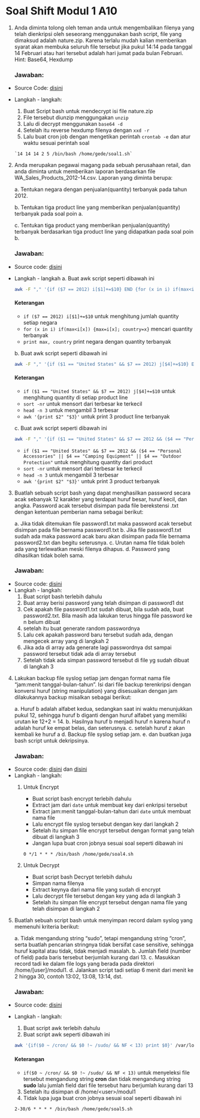 
# Soal Shift Modul 1 A10
1. Anda diminta tolong oleh teman anda untuk mengembalikan filenya yang telah dienkripsi oleh seseorang menggunakan bash script, file yang dimaksud adalah nature.zip. Karena terlalu mudah kalian memberikan syarat akan membuka seluruh file tersebut jika pukul 14:14 pada tanggal 14 Februari atau hari tersebut adalah hari jumat pada bulan Februari.
Hint: Base64, Hexdump

    ### Jawaban:

* Source Code: [disini](/soal1.sh)
* Langkah - langkah:
	1. Buat Script bash untuk mendecrypt isi file nature.zip 
	2. File tersebut diunzip menggungakan `unzip`
	3. Lalu di decrypt menggunakan `base64 -d`
	4. Setelah itu reverse hexdump filenya dengan `xxd -r`
	5. Lalu buat cron job dengan mengetikan perintah `crontab -e` dan atur waktu sesuai perintah soal

      `14 14 14 2 5 /bin/bash /home/gede/soal1.sh`

2. Anda merupakan pegawai magang pada sebuah perusahaan retail, dan anda diminta
untuk memberikan laporan berdasarkan file WA_Sales_Products_2012-14.csv.
Laporan yang diminta berupa:

    a. Tentukan negara dengan penjualan(quantity) terbanyak pada tahun 2012.

    b. Tentukan tiga product line yang memberikan penjualan(quantity) terbanyak pada soal poin a.

    c. Tentukan tiga product yang memberikan penjualan(quantity) terbanyak berdasarkan tiga product line yang didapatkan pada soal poin b.
    ### Jawaban: 
* Source code: [disini](/soal2.sh)
* Langkah - langkah
	a. Buat awk script seperti dibawah ini
	``` bash
	awk -F "," '{if ($7 == 2012) i[$1]+=$10} END {for (x in i) if(max<i[x]) {max=i[x]; country=x} print max, country}' /home/gede/modul1/WA_Sales_Products_2012-14.csv
	```
	#### Keterangan
	* `if ($7 == 2012) i[$1]+=$10` untuk menghitung jumlah quantity setiap negara
	* `for (x in i) if(max<i[x]) {max=i[x]; country=x}` mencari quantity terbanyak
	* `print max, country` print negara dengan quantity terbanyak

	b. Buat awk script seperti dibawah ini
	```bash
	awk -F "," '{if ($1 == "United States" && $7 == 2012) j[$4]+=$10} END {for (x in j) {print j[x], x}}' /home/gede/modul1/WA_Sales_Products_2012-14.csv | sort -nr | head -n 3 | awk '{print $2" "$3}'
	```
	#### Keterangan
	* `if ($1 == "United States" && $7 == 2012) j[$4]+=$10` untuk menghitung quantity di setiap product line
	* `sort -nr` untuk mensort dari terbesar ke terkecil
	* `head -n 3` untuk mengambil 3 terbesar
	* `awk '{print $2" "$3}'` untuk print 3 product line terbanyak

	c. Buat awk script seperti dibawah ini
	```bash
	awk -F "," '{if ($1 == "United States" && $7 == 2012 && ($4 == "Personal Accessories" || $4 == "Camping Equipment" || $4 == "Outdoor Protection")) k[$6]+=$10} END {for (x in k) {print k[x], x}}' /home/gede/modul1/WA_Sales_Products_2012-14.csv | sort -nr | head -n 3 | awk '{print $2" "$3}'
	```
	* `if ($1 == "United States" && $7 == 2012 && ($4 == "Personal Accessories" || $4 == "Camping Equipment" || $4 == "Outdoor Protection"` untuk menghitung quantity dari product
	*  `sort -nr` untuk mensort dari terbesar ke terkecil
	* `head -n 3` untuk mengambil 3 terbesar
	* `awk '{print $2" "$3}'` untuk print 3 product terbanyak

3. Buatlah sebuah script bash yang dapat menghasilkan password secara acak sebanyak 12 karakter yang terdapat huruf besar, huruf kecil, dan angka. Password acak tersebut disimpan pada file berekstensi .txt dengan ketentuan pemberian nama sebagai berikut:

	a. Jika tidak ditemukan file password1.txt maka password acak tersebut disimpan pada file bernama password1.txt
	b. Jika file password1.txt sudah ada maka password acak baru akan disimpan pada file bernama password2.txt dan begitu seterusnya.
	c. Urutan nama file tidak boleh ada yang terlewatkan meski filenya dihapus.
	d. Password yang dihasilkan tidak boleh sama.
	### Jawaban:
* Source code: [disini](/soal3.sh)
* Langkah - langkah:
	 1. Buat script bash terlebih dahulu
	 2. Buat array berisi password yang telah disimpan di password1 dst
	 3. Cek apakah file password1.txt sudah dibuat, bila sudah ada, buat password2.txt. Bila masih ada lakukan terus hingga file password ke n belum dibuat
	 4. setelah itu buat generate random passwordnya
	 5. Lalu cek apakah password baru tersebut sudah ada, dengan mengecek array yang di langkah 2
	 6. Jika ada di array ada generate lagi passwordnya dst sampai password tersebut tidak ada di array tersebut
	 7. Setelah tidak ada simpan password tersebut di file yg sudah dibuat di langkah 3
4. Lakukan backup file syslog setiap jam dengan format nama file “jam:menit tanggal-bulan-tahun”. Isi dari file backup terenkripsi dengan konversi huruf (string manipulation) yang disesuaikan dengan jam dilakukannya backup misalkan sebagai berikut:

	a. Huruf b adalah alfabet kedua, sedangkan saat ini waktu menunjukkan pukul 12, sehingga huruf b diganti dengan huruf alfabet yang memiliki urutan ke 12+2 = 14.
	b. Hasilnya huruf b menjadi huruf n karena huruf n adalah huruf ke empat belas, dan seterusnya.
	c. setelah huruf z akan kembali ke huruf a
	d. Backup file syslog setiap jam.
	e. dan buatkan juga bash script untuk dekripsinya.
	### Jawaban:
* Source code: [disini](/soal4.sh) dan [disini](/soal4_decrypt.sh)
* Langkah - langkah:
	1. Untuk Encrypt
		* Buat script bash encrypt terlebih dahulu
		* Extract jam dari `date` untuk membuat key dari enkripsi tersebut
		* Extract jam:menit tanggal-bulan-tahun dari `date` untuk membuat nama file
		* Lalu encrypt file syslog tersebut dengan key dari langkah 2
		* Setelah itu simpan file encrypt tersebut dengan format yang telah dibuat di langkah 3
		* Jangan lupa buat cron jobnya sesuai soal seperti dibawah ini
		
		`0 */1 * * * /bin/bash /home/gede/soal4.sh`
	2. Untuk Decrypt
		* Buat script bash Decrypt terlebih dahulu
		* Simpan nama filenya
		* Extract keynya dari nama file yang sudah di encrypt
		* Lalu decrypt file tersebut dengan key yang ada di langkah 3
		* Setelah itu simpan file encrypt tersebut dengan nama file yang telah disimpan di langkah 2
5. Buatlah sebuah script bash untuk menyimpan record dalam syslog yang memenuhi kriteria berikut:

	a. Tidak mengandung string “sudo”, tetapi mengandung string “cron”, serta buatlah pencarian stringnya tidak bersifat case sensitive, sehingga huruf kapital atau tidak, tidak menjadi masalah.
	b. Jumlah field (number of field) pada baris tersebut berjumlah kurang dari 13.
	c. Masukkan record tadi ke dalam file logs yang berada pada direktori /home/[user]/modul1.
	d. Jalankan script tadi setiap 6 menit dari menit ke 2 hingga 30, contoh 13:02, 13:08, 13:14, dst.
	### Jawaban:
* Source code: [disini](/soal5.sh)
* Langkah - langkah:
	1. Buat script awk terlebih dahulu
	2. Buat script awk seperti dibawah ini
	```bash
	awk '{if($0 ~ /cron/ && $0 !~ /sudo/ && NF < 13) print $0}' /var/log/syslog > /home/gede/modul1/soal5.log
	```
	#### Keterangan
	* `if($0 ~ /cron/ && $0 !~ /sudo/ && NF < 13)` untuk menyeleksi file tersebut mengandung string **cron** dan tidak mengandung string **sudo** lalu jumlah field dari file tersebut haru berjumlah kurang dari 13
	
	3. Setelah itu disimpan di /home/\<user>/modul1
	4. Tidak lupa juga buat cron jobnya sesuai soal seperti dibawah ini
	
	`2-30/6 * * * * /bin/bash /home/gede/soal5.sh`
